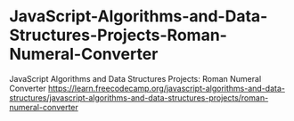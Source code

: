 # JavaScript-Algorithms-and-Data-Structures-Projects-Roman-Numeral-Converter
JavaScript Algorithms and Data Structures Projects: Roman Numeral Converter https://learn.freecodecamp.org/javascript-algorithms-and-data-structures/javascript-algorithms-and-data-structures-projects/roman-numeral-converter
